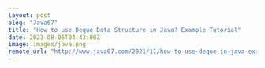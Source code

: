 ```yaml
---
layout: post
blog: "Java67"
title: "How to use Deque Data Structure in Java? Example Tutorial"
date: 2023-08-05T04:43:00Z
image: images/java.png
remote_url: "http://www.java67.com/2021/11/how-to-use-deque-in-java-example.html"
---
```

